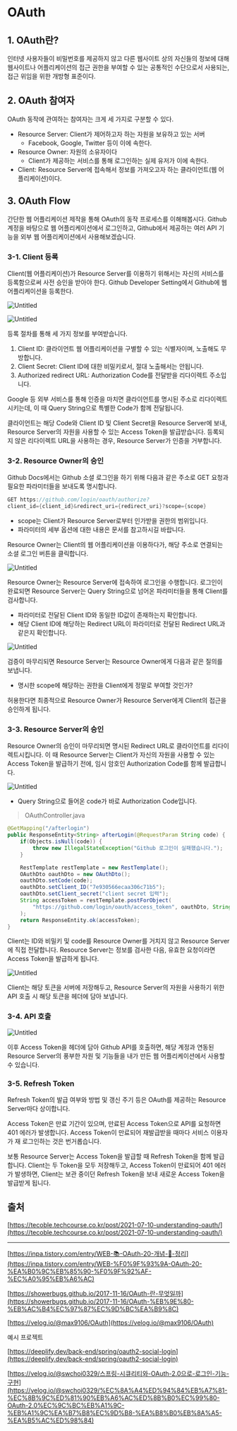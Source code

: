 # OAuth

## 1. OAuth란?

인터넷 사용자들이 비밀번호를 제공하지 않고 다른 웹사이트 상의 자신들의 정보에 대해 웹사이트나 어플리케이션의 접근 권한을 부여할 수 있는 공통적인 수단으로서 사용되는, 접근 위임을 위한 개방형 표준이다.

## 2. OAuth 참여자

OAuth 동작에 관여하는 참여자는 크게 세 가지로 구분할 수 있다.

- Resource Server: Client가 제어하고자 하는 자원을 보유하고 있는 서버
    - Facebook, Google, Twitter 등이 이에 속한다.
- Resource Owner: 자원의 소유자이다
    - Client가 제공하는 서비스를 통해 로그인하는 실제 유저가 이에 속한다.
- Client: Resource Server에 접속해서 정보를 가져오고자 하는 클라이언트(웹 어플리케이션)이다.

## 3. OAuth Flow

간단한 웹 어플리케이션 제작을 통해 OAuth의 동작 프로세스를 이해해봅시다. Github 계정을 바탕으로 웹 어플리케이션에서 로그인하고, Github에서 제공하는 여러 API 기능을 외부 웹 어플리케이션에서 사용해보겠습니다.

### 3-1. Client 등록

Client(웹 어플리케이션)가 Resource Server를 이용하기 위해서는 자신의 서비스를 등록함으로써 사전 승인을 받아야 한다. Github Developer Setting에서 Github에 웹 어플리케이션을 등록한다.

![Untitled](Contents/res/seminar-17/Untitled.png)

![Untitled](Contents/res/seminar-17/Untitled%201.png)

등록 절차를 통해 세 가지 정보를 부여받습니다.

1. Client ID: 클라이언트 웹 어플리케이션을 구별할 수 있는 식별자이며, 노출해도 무방합니다.
2. Client Secret: Client ID에 대한 비밀키로서, 절대 노출해서는 안됩니다.
3. Authorized redirect URL: Authorization Code를 전달받을 리다이렉트 주소입니다.

Google 등 외부 서비스를 통해 인증을 마치면 클라이언트를 명시된 주소로 리다이렉트 시키는데, 이 때 Query String으로 특별한 Code가 함께 전달됩니다.

클라이언트는 해당 Code와 Client ID 및 Client Secret을 Resource Server에 보내, Resource Server의 자원을 사용할 수 있는 Access Token을 발급받습니다. 등록되지 않은 리다이렉트 URL을 사용하는 경우, Resource Server가 인증을 거부합니다.

### 3-2. Resource Owner의 승인

Github Docs에서는 Github 소셜 로그인을 하기 위해 다음과 같은 주소로 GET 요청과 필요한 파라미터들을 보내도록 명시합니다.

```java
GET https://github.com/login/oauth/authorize?
client_id={client_id}&redirect_uri={redirect_uri}?scope={scope}
```

- scope는 Client가 Resource Server로부터 인가받을 권한의 범위입니다.
- 파라미터의 세부 옵션에 대한 내용은 문서를 참고하시길 바랍니다.

Resource Owner는 Client의 웹 어플리케이션을 이용하다가, 해당 주소로 연결되는 소셜 로그인 버튼을 클릭합니다.

![Untitled](Contents/res/seminar-17/Untitled%202.png)

Resource Owner는 Resource Server에 접속하여 로그인을 수행합니다. 로그인이 완료되면 Resource Server는 Query String으로 넘어온 파라미터들을 통해 Client를 검사합니다.

- 파라미터로 전달된 Client ID와 동일한 ID값이 존재하는지 확인합니다.
- 해당 Client ID에 해당하는 Redirect URL이 파라미터로 전달된 Redirect URL과 같은지 확인합니다.

![Untitled](Contents/res/seminar-17/Untitled%203.png)

검증이 마무리되면 Resource Server는 Resource Owner에게 다음과 같은 질의를 보냅니다.

- 명시한 scope에 해당하는 권한을 Client에게 정말로 부여할 것인가?

허용한다면 최종적으로 Resource Owner가 Resource Server에게 Client의 접근을 승인하게 됩니다.

### 3-3. Resource Server의 승인

Resource Owner의 승인이 마무리되면 명시된 Redirect URL로 클라이언트를 리다이렉트시킵니다. 이 때 Resource Server는 Client가 자신의 자원을 사용할 수 있는 Access Token을 발급하기 전에, 임시 암호인 Authorization Code를 함께 발급합니다.

![Untitled](Contents/res/seminar-17/Untitled%204.png)

- Query String으로 들어온 code가 바로 Authorization Code입니다.

> OAuthController.java
> 

```java
@GetMapping("/afterlogin")
public ResponseEntity<String> afterLogin(@RequestParam String code) {
	if(Objects.isNull(code)) {
		throw new IllegalStateException("Github 로그인이 실패했습니다.");
	}

	RestTemplate restTemplate = new RestTemplate();
	OAuthDto oauthDto = new OAuthDto();
	oauthDto.setCode(code);
	oauthDto.setClient_ID("7e930566ecaa306c71b5");
	oauthDto.setClient_secret("client secret 입력");
	String accessToken = restTemplate.postForObject(
		"https://github.com/login/oauth/access_token", oauthDto, String.class
	);
	return ResponseEntity.ok(accessToken);
}
```

Client는 ID와 비밀키 및 code를 Resource Owner를 거치지 않고 Resource Server에 직접 전달합니다. Resource Server는 정보를 검사한 다음, 유효한 요청이라면 Access Token을 발급하게 됩니다.

![Untitled](Contents/res/seminar-17/Untitled%205.png)

Client는 해당 토큰을 서버에 저장해두고, Resource Server의 자원을 사용하기 위한 API 호출 시 해당 토큰을 헤더에 담아 보냅니다.

### 3-4. API 호출

![Untitled](Contents/res/seminar-17/Untitled%206.png)

이후 Access Token을 헤더에 담아 Github API를 호출하면, 해당 계정과 연동된 Resource Server의 풍부한 자원 및 기능들을 내가 만든 웹 어플리케이션에서 사용할 수 있습니다.

### 3-5. Refresh Token

Refresh Token의 발급 여부와 방법 및 갱신 주기 등은 OAuth를 제공하는 Resource Server마다 상이합니다.

Access Token은 만료 기간이 있으며, 만료된 Access Token으로 API를 요청하면 401 에러가 발생합니다. Access Token이 만료되어 재발급받을 때마다 서비스 이용자가 재 로그인하는 것은 번거롭습니다.

보통 Resource Server는 Access Token을 발급할 때 Refresh Token을 함께 발급합니다. Client는 두 Token을 모두 저장해두고, Access Token이 만료되어 401 에러가 발생하면, Client는 보관 중이던 Refresh Token을 보내 새로운 Access Token을 발급받게 됩니다.

## 출처

[https://tecoble.techcourse.co.kr/post/2021-07-10-understanding-oauth/](https://tecoble.techcourse.co.kr/post/2021-07-10-understanding-oauth/)

---

[https://inpa.tistory.com/entry/WEB-📚-OAuth-20-개념-💯-정리](https://inpa.tistory.com/entry/WEB-%F0%9F%93%9A-OAuth-20-%EA%B0%9C%EB%85%90-%F0%9F%92%AF-%EC%A0%95%EB%A6%AC)

[https://showerbugs.github.io/2017-11-16/OAuth-란-무엇일까](https://showerbugs.github.io/2017-11-16/OAuth-%EB%9E%80-%EB%AC%B4%EC%97%87%EC%9D%BC%EA%B9%8C)

[https://velog.io/@max9106/OAuth](https://velog.io/@max9106/OAuth)

예시 프로젝트

[https://deeplify.dev/back-end/spring/oauth2-social-login](https://deeplify.dev/back-end/spring/oauth2-social-login)

[https://velog.io/@swchoi0329/스프링-시큐리티와-OAuth-2.0으로-로그인-기능-구현](https://velog.io/@swchoi0329/%EC%8A%A4%ED%94%84%EB%A7%81-%EC%8B%9C%ED%81%90%EB%A6%AC%ED%8B%B0%EC%99%80-OAuth-2.0%EC%9C%BC%EB%A1%9C-%EB%A1%9C%EA%B7%B8%EC%9D%B8-%EA%B8%B0%EB%8A%A5-%EA%B5%AC%ED%98%84)
